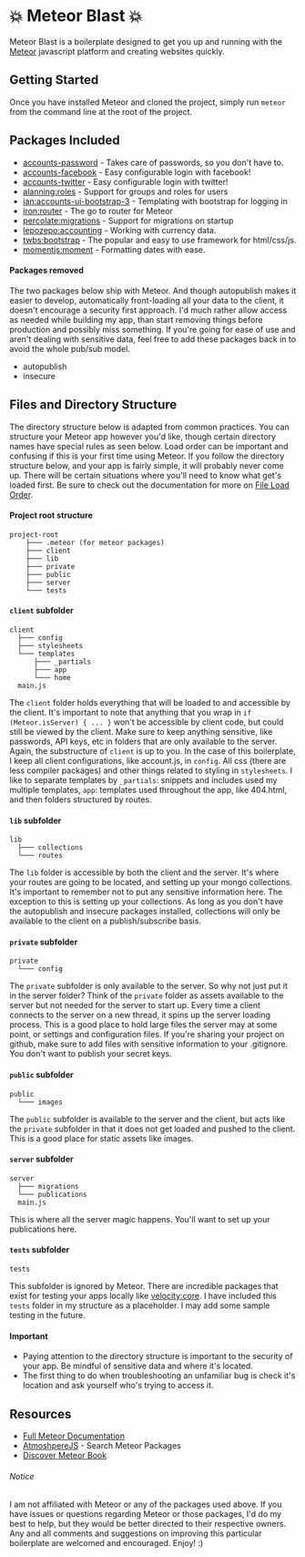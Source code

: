# :boom: Meteor Blast :boom:

Meteor Blast is a boilerplate designed to get you up and running with the [Meteor](https://www.meteor.com/) javascript platform and creating websites quickly.

## Getting Started

Once you have installed Meteor and cloned the project, simply run `meteor` from the command line at the root of the project.

## Packages Included

* [accounts-password](https://atmospherejs.com/meteor/accounts-password) - Takes care of passwords, so you don't have to.
* [accounts-facebook](https://atmospherejs.com/meteor/accounts-facebook) - Easy configurable login with facebook!
* [accounts-twitter](https://atmospherejs.com/meteor/accounts-twitter) - Easy configurable login with twitter! 
* [alanning:roles](https://github.com/alanning/meteor-roles/) - Support for groups and roles for users
* [ian:accounts-ui-bootstrap-3](https://github.com/ianmartorell/meteor-accounts-ui-bootstrap-3/) - Templating with bootstrap for logging in
* [iron:router](https://github.com/iron-meteor/iron-router/) - The go to router for Meteor 
* [percolate:migrations](https://github.com/percolatestudio/meteor-migrations/) - Support for migrations on startup
* [lepozepo:accounting](https://github.com/Lepozepo/meteor-accounting/) - Working with currency data.
* [twbs:bootstrap](https://github.com/twbs/bootstrap/) - The popular and easy to use framework for html/css/js.
* [momentjs:moment](https://github.com/moment/moment/) - Formatting dates with ease.

#### Packages removed

The two packages below ship with Meteor. And though autopublish makes it easier to develop, automatically front-loading all your data to the client, it doesn't encourage a security first approach. I'd much rather allow access as needed while building my app, than start removing things before production and possibly miss something. If you're going for ease of use and aren't dealing with sensitive data, feel free to add these packages back in to avoid the whole pub/sub model.

* autopublish
* insecure

## Files and Directory Structure

The directory structure below is adapted from common practices. You can structure your Meteor app however you'd like, though certain directory names have special rules as seen below. Load order can be important and confusing if this is your first time using Meteor. If you follow the directory structure below, and your app is fairly simple, it will probably never come up. There will be certain situations where you'll need to know what get's loaded first. Be sure to check out the documentation for more on [File Load Order](http://docs.meteor.com/#/full/fileloadorder).

#### Project root structure

```
project-root
    ├─── .meteor (for meteor packages)
    ├─── client
    ├─── lib
    ├─── private
    ├─── public
    ├─── server
    └─── tests
```

#### `client` subfolder

```
client
  ├─── config
  ├─── stylesheets
  └─── templates
      ├─── _partials
      ├─── app
      └─── home
  main.js
````

The `client` folder holds everything that will be loaded to and accessible by the client. It's important to note that anything that you wrap in `if (Meteor.isServer) { ... }` won't be accessible by client code, but could still be viewed by the client. Make sure to keep anything sensitive, like passwords, API keys, etc in folders that are only available to the server. Again, the substructure of `client` is up to you. In the case of this boilerplate, I keep all client configurations, like account.js, in `config`. All css (there are less compiler packages) and other things related to styling in `stylesheets`. I like to separate templates by `_partials`: snippets and includes used my multiple templates, `app`: templates used throughout the app, like 404.html, and then folders structured by routes. 

#### `lib` subfolder

```
lib
  ├─── collections
  └─── routes
```

The `lib` folder is accessible by both the client and the server. It's where your routes are going to be located, and setting up your mongo collections. It's important to remember not to put any sensitive information here. The exception to this is setting up your collections. As long as you don't have the autopublish and insecure packages installed, collections will only be available to the client on a publish/subscribe basis.

#### `private` subfolder

```
private
  └─── config
```

The `private` subfolder is only available to the server. So why not just put it in the server folder? Think of the `private` folder as assets available to the server but not needed for the server to start up. Every time a client connects to the server on a new thread, it spins up the server loading process. This is a good place to hold large files the server may at some point, or settings and configuration files. If you're sharing your project on github, make sure to add files with sensitive information to your .gitignore. You don't want to publish your secret keys.

#### `public` subfolder

```
public
  └─── images
```

The `public` subfolder is available to the server and the client, but acts like the `private` subfolder in that it does not get loaded and pushed to the client. This is a good place for static assets like images.

#### `server` subfolder

```
server
  ├─── migrations
  └─── publications
  main.js
```

This is where all the server magic happens. You'll want to set up your publications here.

#### `tests` subfolder

```
tests
```

This subfolder is ignored by Meteor. There are incredible packages that exist for testing your apps locally like [velocity:core](https://github.com/meteor-velocity/velocity/). I have included this `tests` folder in my structure as a placeholder. I may add some sample testing in the future.

#### Important

* Paying attention to the directory structure is important to the security of your app. Be mindful of sensitive data and where it's located.
* The first thing to do when troubleshooting an unfamiliar bug is check it's location and ask yourself who's trying to access it.

## Resources

* [Full Meteor Documentation](http://docs.meteor.com/#/full/)
* [AtmoshpereJS](https://atmospherejs.com/) - Search Meteor Packages
* [Discover Meteor Book](https://www.discovermeteor.com/)

###### Notice

I am not affiliated with Meteor or any of the packages used above. If you have issues or questions regarding Meteor or those packages, I'd do my best to help, but they would be better directed to their respective owners. Any and all comments and suggestions on improving this particular boilerplate are welcomed and encouraged. Enjoy! :)
